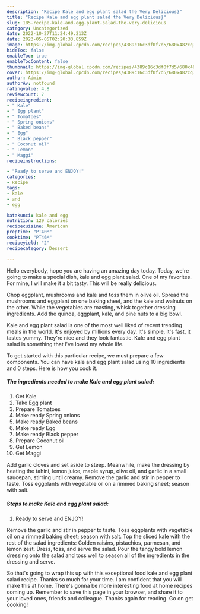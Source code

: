 ```yaml
---
description: "Recipe Kale and egg plant salad the Very Delicious}"
title: "Recipe Kale and egg plant salad the Very Delicious}"
slug: 185-recipe-kale-and-egg-plant-salad-the-very-delicious
category: Uncategorized
date: 2022-10-27T11:24:49.213Z
date: 2023-05-05T02:20:33.859Z
image: https://img-global.cpcdn.com/recipes/4389c16c3df0f7d5/680x482cq70/kale-and-egg-plant-salad-recipe-main-photo.jpg
hideToc: false
enableToc: true
enableTocContent: false
thumbnail: https://img-global.cpcdn.com/recipes/4389c16c3df0f7d5/680x482cq70/kale-and-egg-plant-salad-recipe-main-photo.jpg
cover: https://img-global.cpcdn.com/recipes/4389c16c3df0f7d5/680x482cq70/kale-and-egg-plant-salad-recipe-main-photo.jpg
author: Admin
authorAv: notfound
ratingvalue: 4.8
reviewcount: 7
recipeingredient:
- " Kale"
- " Egg plant"
- " Tomatoes"
- " Spring onions"
- " Baked beans"
- " Egg"
- " Black pepper"
- " Coconut oil"
- " Lemon"
- " Maggi"
recipeinstructions:

- "Ready to serve and ENJOY!"
categories:
- Recipe
tags:
- kale
- and
- egg

katakunci: kale and egg 
nutrition: 129 calories
recipecuisine: American
preptime: "PT40M"
cooktime: "PT46M"
recipeyield: "2"
recipecategory: Dessert

---
```



Hello everybody, hope you are having an amazing day today. Today, we're going to make a special dish, kale and egg plant salad. One of my favorites. For mine, I will make it a bit tasty. This will be really delicious.

Chop eggplant, mushrooms and kale and toss them in olive oil. Spread the mushrooms and eggplant on one baking sheet, and the kale and walnuts on the other. While the vegetables are roasting, whisk together dressing ingredients. Add the quinoa, eggplant, kale, and pine nuts to a big bowl.

Kale and egg plant salad is one of the most well liked of recent trending meals in the world. It's enjoyed by millions every day. It's simple, it's fast, it tastes yummy. They're nice and they look fantastic. Kale and egg plant salad is something that I've loved my whole life.


To get started with this particular recipe, we must prepare a few components. You can have kale and egg plant salad using 10 ingredients and 0 steps. Here is how you cook it.

<!--inarticleads1-->

##### The ingredients needed to make Kale and egg plant salad:

1. Get  Kale
1. Take  Egg plant
1. Prepare  Tomatoes
1. Make ready  Spring onions
1. Make ready  Baked beans
1. Make ready  Egg
1. Make ready  Black pepper
1. Prepare  Coconut oil
1. Get  Lemon
1. Get  Maggi


Add garlic cloves and set aside to steep. Meanwhile, make the dressing by heating the tahini, lemon juice, maple syrup, olive oil, and garlic in a small saucepan, stirring until creamy. Remove the garlic and stir in pepper to taste. Toss eggplants with vegetable oil on a rimmed baking sheet; season with salt. 

<!--inarticleads2-->

##### Steps to make Kale and egg plant salad:


1. Ready to serve and ENJOY!

Remove the garlic and stir in pepper to taste. Toss eggplants with vegetable oil on a rimmed baking sheet; season with salt. Top the sliced kale with the rest of the salad ingredients: Golden raisins, pistachios, parmesan, and lemon zest. Dress, toss, and serve the salad. Pour the tangy bold lemon dressing onto the salad and toss well to season all of the ingredients in the dressing and serve. 

So that's going to wrap this up with this exceptional food kale and egg plant salad recipe. Thanks so much for your time. I am confident that you will make this at home. There's gonna be more interesting food at home recipes coming up. Remember to save this page in your browser, and share it to your loved ones, friends and colleague. Thanks again for reading. Go on get cooking!
